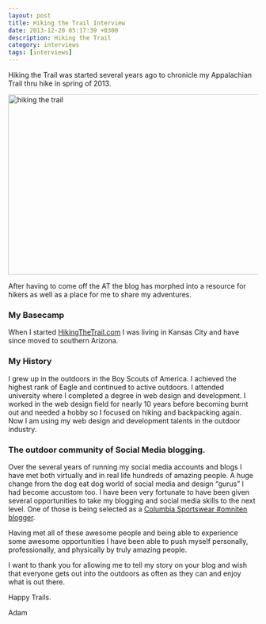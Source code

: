 ```yaml
---
layout: post
title: Hiking the Trail Interview
date: 2013-12-20 05:17:39 +0300
description: Hiking the Trail
category: interviews
tags: [interviews]
---
```

Hiking the Trail was started several years ago to chronicle my
Appalachian Trail thru hike in spring of 2013.

<img src="http://farm3.staticflickr.com/2879/11459135334_1036bddc27_c.jpg" width="800" height="364" alt="hiking the trail">
<!--more--><br>

After having to come off the AT the blog has morphed into a resource for hikers as well as a place for me to share my adventures.

<h3>My Basecamp</h3>

When I started <a rel="_nofollow" href="http://www.hikingthetrail.com/" target="_blank">HikingTheTrail.com</a> I was living in Kansas City and have
since moved to southern Arizona.

<h3>My History</h3>

I grew up in the outdoors in the Boy Scouts of America. I achieved the
highest rank of Eagle and continued to active outdoors. I attended
university where I completed a degree in web design and development. I
worked in the web design field for nearly 10 years before becoming
burnt out and needed a hobby so I focused on hiking and backpacking
again.  Now I am using my web design and development talents in the
outdoor industry.

<h3>The outdoor community of Social Media blogging.</h3>

Over the several years of running my social media accounts and blogs I
have met both virtually and in real life hundreds of amazing people. A
huge change from the dog eat dog world of social media and design
“gurus” I had become accustom too.  I have been very fortunate to have
been given several opportunities to take my blogging and social media
skills to the next level. One of those is being selected as a <a rel="nofollow" href="http://www.hikingthetrail.com/2013/04/omniten-epic-adventures-powered-by-awesome-gear/" target="_blank">Columbia
Sportswear #omniten blogger</a>.

Having met all of these awesome people and being able to experience
some awesome opportunities I have been able to push myself personally,
professionally, and  physically by  truly amazing people.

I want to thank you for allowing me to tell my story on your blog and
wish that everyone gets out into the outdoors as often as they can and
enjoy what is out there.

Happy Trails.

Adam
